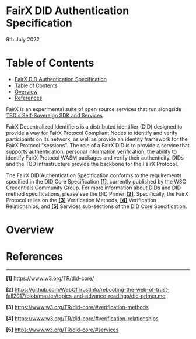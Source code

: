FairX DID Authentication Specification
=================
9th July 2022

# Table of Contents
- [FairX DID Authentication Specification](#fairx-did-authentication-specification)
- [Table of Contents](#table-of-contents)
- [Overview <a name="fairx-did-authentication-overview"></a>](#overview-)
- [References <a name="fairx-did-authentication-references"></a>](#references-)

FairX is an experimental suite of open source services that run alongside [TBD's Self-Sovereign SDK and Services](https://github.com/TBD54566975). 

FairX Decentralized Identifiers is a distributed identifier (DID) designed to provide a way for FairX Protocol Compliant Nodes to identify and verify participants on its network, as well as provide an identity framework for the FairX Protocol "sessions". The role of a FairX DID is to provide a service that supports authentication, personal information verification, the ability to identify FairX Protocol WASM packages and verify their authenticity.  DIDs and the TBD infrastructure provide the backbone for the FairX Protocol.  

The FairX DID Authentication Specification conforms to the requirements specified in the DID Core Specification [**[1]**](https://www.w3.org/TR/did-core/), currently published by the W3C Credentials Community Group. For more information about DIDs and DID method specifications, please see the DID Primer [**[2]**](https://github.com/WebOfTrustInfo/rebooting-the-web-of-trust-fall2017/blob/master/topics-and-advance-readings/did-primer.md).  Specifically, the FairX Protocol relies on the [**[3]**](https://www.w3.org/TR/did-core/#verification-methods) Verification Methods, [**[4]**](https://www.w3.org/TR/did-core/#verification-relationships) Verification Relationships, and [**[5]**](https://www.w3.org/TR/did-core/#services) Services sub-sections of the DID Core Specification.


# Overview <a name="fairx-did-authentication-overview"></a>



# References <a name="fairx-did-authentication-references"></a>

----------

**[1]** https://www.w3.org/TR/did-core/

**[2]** https://github.com/WebOfTrustInfo/rebooting-the-web-of-trust-fall2017/blob/master/topics-and-advance-readings/did-primer.md

**[3]** https://www.w3.org/TR/did-core/#verification-methods

**[4]** https://www.w3.org/TR/did-core/#verification-relationships

**[5]** https://www.w3.org/TR/did-core/#services